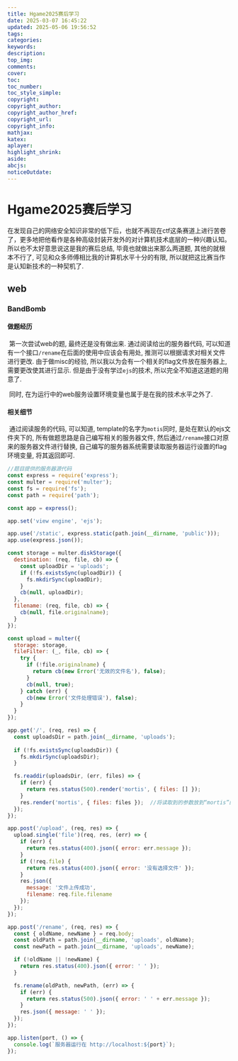 ```yaml
---
title: Hgame2025赛后学习
date: 2025-03-07 16:45:22
updated: 2025-05-06 19:56:52
tags:
categories:
keywords:
description:
top_img:
comments:
cover:
toc:
toc_number:
toc_style_simple:
copyright:
copyright_author:
copyright_author_href:
copyright_url:
copyright_info:
mathjax:
katex:
aplayer:
highlight_shrink:
aside:
abcjs:
noticeOutdate:
---
```


# Hgame2025赛后学习

​	在发现自己的网络安全知识非常的低下后，也就不再现在ctf这条赛道上进行苦卷了，更多地把他看作是各种高级封装开发外的对计算机技术底层的一种兴趣认知。所以也不太好意思说这是我的赛后总结, 毕竟也就做出来那么两道题, 其他的就根本不行了, 可见和众多师傅相比我的计算机水平十分的有限, 所以就把这比赛当作是认知新技术的一种契机了.

## web

### BandBomb

#### 做题经历

​	第一次尝试web的题, 最终还是没有做出来. 通过阅读给出的服务器代码, 可以知道有一个接口`/rename`在后面的使用中应该会有用处, 推测可以根据请求对相关文件进行更改. 由于做misc的经验, 所以我以为会有一个相关的flag文件放在服务器上, 需要更改使其进行显示. 但是由于没有学过`ejs`的技术, 所以完全不知道这道题的用意了.

​	同时, 在为运行中的web服务设置环境变量也属于是在我的技术水平之外了.

#### 相关细节

​	通过阅读服务的代码, 可以知道, template的名字为`motis`同时, 是处在默认的ejs文件夹下的, 所有做题思路是自己编写相关的服务器文件, 然后通过`/rename`接口对原来的服务器文件进行替换, 自己编写的服务器系统需要读取服务器运行设置的flag环境变量, 将其返回即可.

```js
//题目提供的服务器源代码
const express = require('express');
const multer = require('multer');
const fs = require('fs');
const path = require('path');

const app = express();

app.set('view engine', 'ejs');

app.use('/static', express.static(path.join(__dirname, 'public')));
app.use(express.json());

const storage = multer.diskStorage({
  destination: (req, file, cb) => {
    const uploadDir = 'uploads';
    if (!fs.existsSync(uploadDir)) {
      fs.mkdirSync(uploadDir);
    }
    cb(null, uploadDir);
  },
  filename: (req, file, cb) => {
    cb(null, file.originalname);
  }
});

const upload = multer({ 
  storage: storage,
  fileFilter: (_, file, cb) => {
    try {
      if (!file.originalname) {
        return cb(new Error('无效的文件名'), false);
      }
      cb(null, true);
    } catch (err) {
      cb(new Error('文件处理错误'), false);
    }
  }
});

app.get('/', (req, res) => {
  const uploadsDir = path.join(__dirname, 'uploads');
  
  if (!fs.existsSync(uploadsDir)) {
    fs.mkdirSync(uploadsDir);
  }

  fs.readdir(uploadsDir, (err, files) => {
    if (err) {
      return res.status(500).render('mortis', { files: [] });
    }
    res.render('mortis', { files: files });  //将读取到的参数放到“mortis”的模板中
  });
});

app.post('/upload', (req, res) => {
  upload.single('file')(req, res, (err) => {
    if (err) {
      return res.status(400).json({ error: err.message });
    }
    if (!req.file) {
      return res.status(400).json({ error: '没有选择文件' });
    }
    res.json({ 
      message: '文件上传成功',
      filename: req.file.filename 
    });
  });
});

app.post('/rename', (req, res) => {
  const { oldName, newName } = req.body;
  const oldPath = path.join(__dirname, 'uploads', oldName);
  const newPath = path.join(__dirname, 'uploads', newName);

  if (!oldName || !newName) {
    return res.status(400).json({ error: ' ' });
  }

  fs.rename(oldPath, newPath, (err) => {
    if (err) {
      return res.status(500).json({ error: ' ' + err.message });
    }
    res.json({ message: ' ' });
  });
});

app.listen(port, () => {
  console.log(`服务器运行在 http://localhost:${port}`);
});

```



